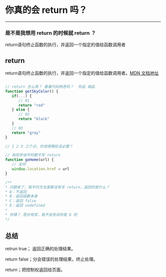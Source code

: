 # 你真的会 return 吗？
*****
### 是不是我想用 return 的时候就 return ？

return语句终止函数的执行，并返回一个指定的值给函数调用者


## return
return语句终止函数的执行，并返回一个指定的值给函数调用者。<a target = "blank"  href="https://developer.mozilla.org/zh-CN/docs/Web/JavaScript/Reference/Statements/return">MDN 文档地址</a>

```js

// return 怎么用？ 看着代码熟悉吗？  你品 细品
function getSkyColor() {
   if(...) {
      // 01
      return "red"
   } else {
      // 02
      return "black"
   }
   // 03
   return "gray"
}

// 1 2 3 三个点，你觉得哪些没必要？ 

// 有同学说平时都不写 return
function goHome(url) {
   // 走你
   window.location.href = url
}

/**
* 问题来了，我平时方法里都没有写 return，返回的是什么？ 
* A：不返回
* B：返回函数本身
* C：返回 false
* D：返回 undefined
* 
* 你猜？ 答对有奖，我不会告诉你是 D 的
*/

```

## 总结
retrun true； 返回正确的处理结果。

return false；分会错误的处理结果，终止处理。

return；把控制权返回给页面。
